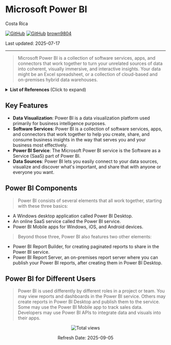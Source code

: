 # Microsoft Power BI 

Costa Rica

[![GitHub](https://badgen.net/badge/icon/github?icon=github&label)](https://github.com) 
[![GitHub](https://img.shields.io/badge/--181717?logo=github&logoColor=ffffff)](https://github.com/)
[brown9804](https://github.com/brown9804)

Last updated: 2025-07-17

----------


> Microsoft Power BI is a collection of software services, apps, and connectors that work together to turn your unrelated sources of data into coherent, visually immersive, and interactive insights. Your data might be an Excel spreadsheet, or a collection of cloud-based and on-premises hybrid data warehouses.

<details>
<summary><b>List of References </b> (Click to expand)</summary>

- [Power BI Top Skills](https://www.linkedin.com/learning/power-bi-top-skills/top-skills-for-power-bi?u=2095204)
- [Power BI Essential Training](https://www.linkedin.com/learning/power-bi-essential-training-3/create-rich-interactive-reports-with-power-bi?u=2095204)
- [Power BI Data Modeling with DAX](https://www.linkedin.com/learning/power-bi-data-modeling-with-dax/build-powerful-data-models-with-dax?u=2095204)
- [Using Power BI with Excel](https://www.linkedin.com/learning/using-power-bi-with-excel/transforming-and-refining-your-data?u=2095204)

</details>

## Key Features

- **Data Visualization**: Power BI is a data visualization platform used primarily for business intelligence purposes.
- **Software Services**: Power BI is a collection of software services, apps, and connectors that work together to help you create, share, and consume business insights in the way that serves you and your business most effectively.
- **Power BI Service**: The Microsoft Power BI service is the Software as a Service (SaaS) part of Power BI.
- **Data Sources**: Power BI lets you easily connect to your data sources, visualize and discover what's important, and share that with anyone or everyone you want.

## Power BI Components

> Power BI consists of several elements that all work together, starting with these three basics:

- A Windows desktop application called Power BI Desktop.
- An online SaaS service called the Power BI service.
- Power BI Mobile apps for Windows, iOS, and Android devices.

> Beyond those three, Power BI also features two other elements:

- Power BI Report Builder, for creating paginated reports to share in the Power BI service.
- Power BI Report Server, an on-premises report server where you can publish your Power BI reports, after creating them in Power BI Desktop.

## Power BI for Different Users

> Power BI is used differently by different roles in a project or team. You may view reports and dashboards in the Power BI service. Others may create reports in Power BI Desktop and publish them to the service. Some may use the Power BI Mobile app to track sales data. Developers may use Power BI APIs to integrate data and visuals into their apps.

<!-- START BADGE -->
<div align="center">
  <img src="https://img.shields.io/badge/Total%20views-1443-limegreen" alt="Total views">
  <p>Refresh Date: 2025-09-05</p>
</div>
<!-- END BADGE -->
